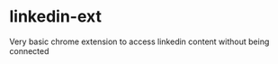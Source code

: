 linkedin-ext
============

Very basic chrome extension to access linkedin content without being connected
